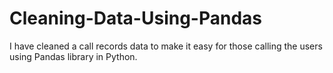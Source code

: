 # Cleaning-Data-Using-Pandas
I have cleaned a call records data to make it easy for those calling the users using Pandas library in Python.
